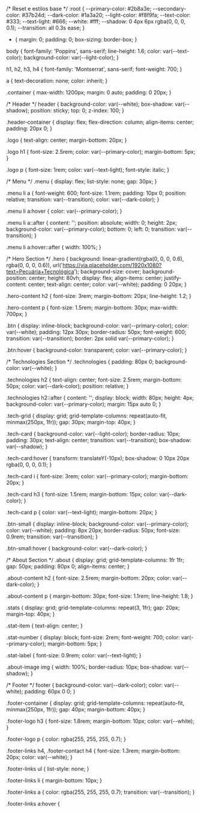 /* Reset e estilos base */
:root {
  --primary-color: #2b8a3e;
  --secondary-color: #37b24d;
  --dark-color: #1a3a20;
  --light-color: #f8f9fa;
  --text-color: #333;
  --text-light: #666;
  --white: #fff;
  --shadow: 0 4px 6px rgba(0, 0, 0, 0.1);
  --transition: all 0.3s ease;
}

* {
  margin: 0;
  padding: 0;
  box-sizing: border-box;
}

body {
  font-family: 'Poppins', sans-serif;
  line-height: 1.6;
  color: var(--text-color);
  background-color: var(--light-color);
}

h1, h2, h3, h4 {
  font-family: 'Montserrat', sans-serif;
  font-weight: 700;
}

a {
  text-decoration: none;
  color: inherit;
}

.container {
  max-width: 1200px;
  margin: 0 auto;
  padding: 0 20px;
}

/* Header */
header {
  background-color: var(--white);
  box-shadow: var(--shadow);
  position: sticky;
  top: 0;
  z-index: 100;
}

.header-container {
  display: flex;
  flex-direction: column;
  align-items: center;
  padding: 20px 0;
}

.logo {
  text-align: center;
  margin-bottom: 20px;
}

.logo h1 {
  font-size: 2.5rem;
  color: var(--primary-color);
  margin-bottom: 5px;
}

.logo p {
  font-size: 1rem;
  color: var(--text-light);
  font-style: italic;
}

/* Menu */
.menu {
  display: flex;
  list-style: none;
  gap: 30px;
}

.menu li a {
  font-weight: 600;
  font-size: 1.1rem;
  padding: 10px 0;
  position: relative;
  transition: var(--transition);
  color: var(--dark-color);
}

.menu li a:hover {
  color: var(--primary-color);
}

.menu li a::after {
  content: '';
  position: absolute;
  width: 0;
  height: 2px;
  background-color: var(--primary-color);
  bottom: 0;
  left: 0;
  transition: var(--transition);
}

.menu li a:hover::after {
  width: 100%;
}

/* Hero Section */
.hero {
  background: linear-gradient(rgba(0, 0, 0, 0.6), rgba(0, 0, 0, 0.6)), 
              url('https://via.placeholder.com/1920x1080?text=Pecuária+Tecnológica');
  background-size: cover;
  background-position: center;
  height: 80vh;
  display: flex;
  align-items: center;
  justify-content: center;
  text-align: center;
  color: var(--white);
  padding: 0 20px;
}

.hero-content h2 {
  font-size: 3rem;
  margin-bottom: 20px;
  line-height: 1.2;
}

.hero-content p {
  font-size: 1.5rem;
  margin-bottom: 30px;
  max-width: 700px;
}

.btn {
  display: inline-block;
  background-color: var(--primary-color);
  color: var(--white);
  padding: 12px 30px;
  border-radius: 50px;
  font-weight: 600;
  transition: var(--transition);
  border: 2px solid var(--primary-color);
}

.btn:hover {
  background-color: transparent;
  color: var(--primary-color);
}

/* Technologies Section */
.technologies {
  padding: 80px 0;
  background-color: var(--white);
}

.technologies h2 {
  text-align: center;
  font-size: 2.5rem;
  margin-bottom: 50px;
  color: var(--dark-color);
  position: relative;
}

.technologies h2::after {
  content: '';
  display: block;
  width: 80px;
  height: 4px;
  background-color: var(--primary-color);
  margin: 15px auto 0;
}

.tech-grid {
  display: grid;
  grid-template-columns: repeat(auto-fit, minmax(250px, 1fr));
  gap: 30px;
  margin-top: 40px;
}

.tech-card {
  background-color: var(--light-color);
  border-radius: 10px;
  padding: 30px;
  text-align: center;
  transition: var(--transition);
  box-shadow: var(--shadow);
}

.tech-card:hover {
  transform: translateY(-10px);
  box-shadow: 0 10px 20px rgba(0, 0, 0, 0.1);
}

.tech-card i {
  font-size: 3rem;
  color: var(--primary-color);
  margin-bottom: 20px;
}

.tech-card h3 {
  font-size: 1.5rem;
  margin-bottom: 15px;
  color: var(--dark-color);
}

.tech-card p {
  color: var(--text-light);
  margin-bottom: 20px;
}

.btn-small {
  display: inline-block;
  background-color: var(--primary-color);
  color: var(--white);
  padding: 8px 20px;
  border-radius: 50px;
  font-size: 0.9rem;
  transition: var(--transition);
}

.btn-small:hover {
  background-color: var(--dark-color);
}

/* About Section */
.about {
  display: grid;
  grid-template-columns: 1fr 1fr;
  gap: 50px;
  padding: 80px 0;
  align-items: center;
}

.about-content h2 {
  font-size: 2.5rem;
  margin-bottom: 20px;
  color: var(--dark-color);
}

.about-content p {
  margin-bottom: 30px;
  font-size: 1.1rem;
  line-height: 1.8;
}

.stats {
  display: grid;
  grid-template-columns: repeat(3, 1fr);
  gap: 20px;
  margin-top: 40px;
}

.stat-item {
  text-align: center;
}

.stat-number {
  display: block;
  font-size: 2rem;
  font-weight: 700;
  color: var(--primary-color);
  margin-bottom: 5px;
}

.stat-label {
  font-size: 0.9rem;
  color: var(--text-light);
}

.about-image img {
  width: 100%;
  border-radius: 10px;
  box-shadow: var(--shadow);
}

/* Footer */
footer {
  background-color: var(--dark-color);
  color: var(--white);
  padding: 60px 0 0;
}

.footer-container {
  display: grid;
  grid-template-columns: repeat(auto-fit, minmax(250px, 1fr));
  gap: 40px;
  margin-bottom: 40px;
}

.footer-logo h3 {
  font-size: 1.8rem;
  margin-bottom: 10px;
  color: var(--white);
}

.footer-logo p {
  color: rgba(255, 255, 255, 0.7);
}

.footer-links h4, .footer-contact h4 {
  font-size: 1.3rem;
  margin-bottom: 20px;
  color: var(--white);
}

.footer-links ul {
  list-style: none;
}

.footer-links li {
  margin-bottom: 10px;
}

.footer-links a {
  color: rgba(255, 255, 255, 0.7);
  transition: var(--transition);
}

.footer-links a:hover {
 
